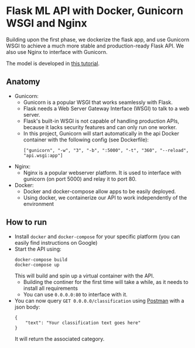 # Flask ML API with Docker, Gunicorn WSGI and Nginx
Building upon the first phase, we dockerize the flask app, and use Gunicorn WSGI
to achieve a much more stable and production-ready Flask API. We also use Nginx 
to interface with Gunicorn.

The model is developed in [this tutorial](https://medium.com/technonerds/using-fastais-ulmfit-to-make-a-state-of-the-art-multi-label-text-classifier-bf54e2943e83).

## Anatomy
* Gunicorn:
    * Gunicorn is a popular WSGI that works seamlessly with Flask.
    * Flask needs a Web Server Gateway Interface (WSGI) to talk to a web server.
    * Flask's built-in WSGI is not capable of handling production APIs, because it lacks security features and can only run one worker.
    * In this project, Gunicorn will start automatically in the api Docker container with the following config (see Dockerfile):
        ```
        ["gunicorn", "-w", "3", "-b", ":5000", "-t", "360", "--reload", "api.wsgi:app"]
        ```
* Nginx:
    * Nginx is a popular webserver platform. It is used to interface with gunicorn (on port 5000) and relay it to port 80.
* Docker:
    * Docker and docker-compose allow apps to be easily deployed. 
    * Using docker, we containerize our API to work independently of the environment

## How to run
* Install `docker` and `docker-compose` for your specific platform (you can easily find instructions on Google)
* Start the API using:
    ```
    docker-compose build
    docker-compose up
    ```
    This will build and spin up a virtual container with the API.
    * Building the continer for the first time will take a while, as it needs to install all requirements
    * You can use `0.0.0.0:80` to interface with it.
* You can now query `GET 0.0.0.0/classification` using [Postman](https://www.getpostman.com/) with a json body:
    ``` 
    {
    	"text": "Your classification text goes here"
    }
    ```
    It will return the associated category.